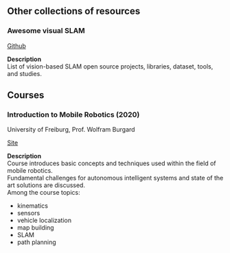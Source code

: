 ## Other collections of resources

### Awesome visual SLAM

[Github](https://github.com/tzutalin/awesome-visual-slam)

**Description**  
List of vision-based SLAM open source projects, libraries, dataset, tools, and studies.

## Courses

### Introduction to Mobile Robotics (2020)
University of Freiburg, Prof. Wolfram Burgard

[Site](http://ais.informatik.uni-freiburg.de/teaching/ss20/robotics/index_en.php)

**Description**  
Course introduces basic concepts and techniques used within the field of mobile robotics.  
Fundamental challenges for autonomous intelligent systems and state of the art solutions are discussed.  
Among the course topics:
- kinematics
- sensors
- vehicle localization
- map building
- SLAM
- path planning

